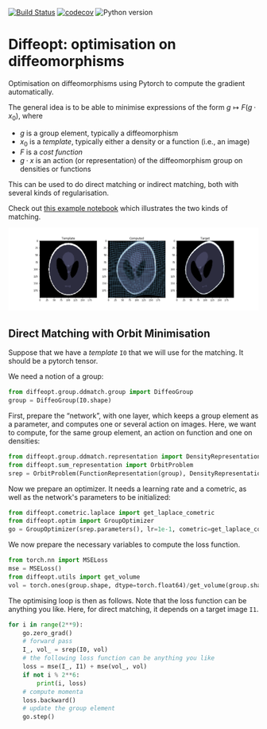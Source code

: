 [![Build Status](https://github.com/olivierverdier/diffeopt/actions/workflows/python_package.yml/badge.svg?branch=main)](https://github.com/olivierverdier/diffeopt/actions/workflows/python_package.yml?query=branch%3Amain)
[![codecov](https://codecov.io/gh/olivierverdier/diffeopt/graph/badge.svg?token=ZG233TWQQ8)](https://codecov.io/gh/olivierverdier/diffeopt)
![Python version](https://img.shields.io/badge/Python-3.9%20|%203.10%20|%203.11%20|%203.12-blue.svg?logo=python&logoColor=gold)

# Diffeopt: optimisation on diffeomorphisms

Optimisation on diffeomorphisms using Pytorch to compute the gradient automatically.

The general idea is to be able to minimise expressions of the form $g ↦ F(g · x_0)$, where 
- $g$ is a group element, typically a diffeomorphism
- $x_0$ is a *template*, typically either a density or a function (i.e., an image)
- $F$ is a *cost function*
- $g · x$ is an action (or representation) of the diffeomorphism group on densities or functions

This can be used to do direct matching or indirect matching, both with several kinds of regularisation.

Check out [this example notebook](https://gist.github.com/olivierverdier/2d30e409111376ff89b8e54ab82a8f9c) which illustrates the two kinds of matching.

<a href="https://gist.github.com/olivierverdier/2d30e409111376ff89b8e54ab82a8f9c"><img alt="deformation" src="https://raw.githubusercontent.com/olivierverdier/diffeopt/master/img/deformation.png" /></a>


## Direct Matching with Orbit Minimisation

Suppose that we have a *template* `I0` that we will use for the matching.
It should be a pytorch tensor.

We need a notion of a group:
```python
from diffeopt.group.ddmatch.group import DiffeoGroup
group = DiffeoGroup(I0.shape)
```

First, prepare the “network”, with one layer, which keeps a group element as a parameter, and computes one or several action on images.
Here, we want to compute, for the same group element, an action on function and one on densities:
```python
from diffeopt.group.ddmatch.representation import DensityRepresentation, FunctionRepresentation
from diffeopt.sum_representation import OrbitProblem
srep = OrbitProblem(FunctionRepresentation(group), DensityRepresentation(group))
```

Now we prepare an optimizer. It needs a learning rate and a cometric, as well as the network's parameters to be initialized:
```python
from diffeopt.cometric.laplace import get_laplace_cometric
from diffeopt.optim import GroupOptimizer
go = GroupOptimizer(srep.parameters(), lr=1e-1, cometric=get_laplace_cometric(group, s=2))
```

We now prepare the necessary variables to compute the loss function.

```python
from torch.nn import MSELoss
mse = MSELoss()
from diffeopt.utils import get_volume
vol = torch.ones(group.shape, dtype=torch.float64)/get_volume(group.shape)
```

The optimising loop is then as follows.
Note that the loss function can be anything you like.
Here, for direct matching, it depends on a target image `I1`.
```python
for i in range(2**9):
    go.zero_grad()
    # forward pass
    I_, vol_ = srep(I0, vol)
    # the following loss function can be anything you like
    loss = mse(I_, I1) + mse(vol_, vol)
    if not i % 2**6:
        print(i, loss)
    # compute momenta
    loss.backward()
    # update the group element
    go.step()
```
